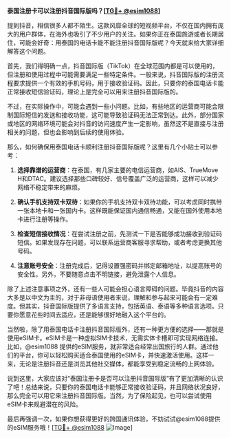 **泰国注册卡可以注册抖音国际版吗？[[TG💪+ @esim1088](https://t.me/s/esim1088)]**

提到抖音，相信很多人都不陌生。这款风靡全球的短视频平台，不仅在国内拥有庞大的用户群体，在海外也吸引了不少用户的关注。如果你正在泰国旅游或者长期居住，可能会好奇：用泰国的电话卡能不能注册抖音国际版呢？今天就来给大家详细解答这个问题。

首先，我们得明确一点，抖音国际版（TikTok）在全球范围内都是可以使用的，但注册和使用过程中可能需要满足一些特定条件。一般来说，抖音国际版的注册流程要求提供一个有效的手机号码，用于接收验证码。因此，只要你的泰国电话卡能正常接收短信验证码，理论上是完全可以用来注册抖音国际版的。

不过，在实际操作中，可能会遇到一些小问题。比如，有些地区的运营商可能会限制国际短信的发送和接收功能，这可能导致验证码无法正常到达。此外，部分国家或地区的网络环境可能会对抖音的访问速度产生一定影响，虽然这不是直接与注册相关的问题，但也会影响到后续的使用体验。

那么，如何确保用泰国电话卡顺利注册抖音国际版呢？这里有几个小贴士可以参考：

1. **选择靠谱的运营商**：在泰国，有几家主要的电信运营商，如AIS、TrueMove H和DTAC。建议选择那些口碑较好、信号覆盖广泛的运营商，这样可以减少网络不稳定带来的麻烦。

2. **确认手机支持双卡双待**：如果你的手机支持双卡双待功能，可以考虑同时携带一张本地卡和一张国内卡。这样既能保证国内通信畅通，又能在国外使用本地卡进行注册等操作。

3. **检查短信接收情况**：在尝试注册之前，先测试一下是否能够成功接收到验证码短信。如果发现存在问题，可以联系运营商客服寻求帮助，或者考虑更换其他号码。

4. **注意账号安全**：注册完成后，记得设置强密码并绑定邮箱地址，以提高账号的安全性。另外，不要随意点击不明链接，避免泄露个人信息。

除了上述注意事项之外，还有一些人可能会担心语言障碍的问题。毕竟抖音的内容大多是以中文为主的，对于非母语使用者来说，理解和参与起来可能会有一定难度。但其实，抖音国际版提供了多语言支持，包括英语、泰语等多种语言选项。只要你愿意花些时间去适应，还是能够很好地融入这个平台的。

当然啦，除了用泰国电话卡注册抖音国际版外，还有一种更方便的选择——那就是使用eSIM卡。eSIM卡是一种虚拟SIM卡技术，无需实体卡槽即可实现网络连接。比如，@esim1088 提供的eSIM服务，就非常适合经常出国旅行的人群。通过他们的平台，你可以轻松购买适合泰国使用的eSIM卡，并快速激活使用。这样一来，无论是注册抖音还是浏览其他社交媒体，都能享受到稳定流畅的上网体验。

说到这里，大家应该对“泰国注册卡是否可以注册抖音国际版”有了更加清晰的认识了吧！总结来说，只要你的泰国电话卡能够正常接收验证码，并且网络状况良好，那么完全可以用它来注册抖音国际版。当然，为了保险起见，也可以尝试使用eSIM卡来规避潜在的风险。

最后再强调一次，如果你想获得更好的跨国通讯体验，不妨试试@esim1088提供的eSIM服务哦！[[TG💪+ @esim1088](https://t.me/s/esim1088) ![Image](https://i.postimg.cc/4NQfJmqS/Snipaste-2025-05-13-00-14-12.png)]